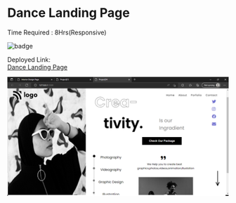 # Dance Landing Page
Time Required : 8Hrs(Responsive)

![badge](https://img.shields.io/badge/Home-Dance-sucess)

Deployed Link:  
[Dance Landing Page](https://dancelandingpage.netlify.app/)

![Output](./output.png)